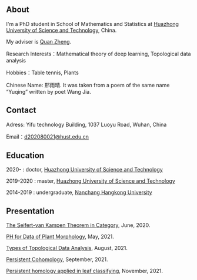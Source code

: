 ## About

I'm a PhD student in School of Mathematics and Statistics at [Huazhong University of Science and Technology](http://english.hust.edu.cn/), China.

My adviser is [Quan Zheng](https://baike.baidu.com/item/%E9%83%91%E6%9D%83/2288675). 

Research Interests：Mathematical theory of deep learning, Topological data analysis

Hobbies：Table tennis, Plants

Chinese Name: 邢雨晴. It was taken from a poem of the same name “Yuqing” written by poet Wang Jia.

## Contact
Adress: Yifu technology Building, 1037 Luoyu Road, Wuhan, China

Email：d202080021@hust.edu.cn

## Education

2020-     : doctor, [Huazhong University of Science and Technology](http://english.hust.edu.cn/)

2019-2020 : master, [Huazhong University of Science and Technology](http://english.hust.edu.cn/)

2014-2019 : undergraduate, [Nanchang Hangkong University](https://www.nchu.edu.cn/en)

## Presentation
[The Seifert-van Kampen Theorem in Category](https://github.com/yubaba123/yuqing.github.io/blob/gh-pages/The%20Seifert-van%20Kampen%20Theorem%20in%20Category.pdf), June, 2020.

[PH for Data of Plant Morphology](https://github.com/yubaba123/yuqing.github.io/blob/gh-pages/Persistent%20Homology%20for%20Data%20of%20Plant%20Morphology.pdf), May, 2021.

[Types of Topological Data Analysis](https://github.com/yubaba123/yuqing/blob/gh-pages/Types%20of%20Topology%20Data%20Analysis.pdf), August, 2021.

[Persistent Cohomology](https://github.com/yubaba123/yuqing/blob/gh-pages/Persistent%20Cohomology.pdf.pdf), September, 2021.

[Persistent homology applied in leaf classifying](https://github.com/yubaba123/yuqing/blob/gh-pages/Persistent%20homology%20applied%20in%20leaf%20classifying.pdf), November, 2021.
